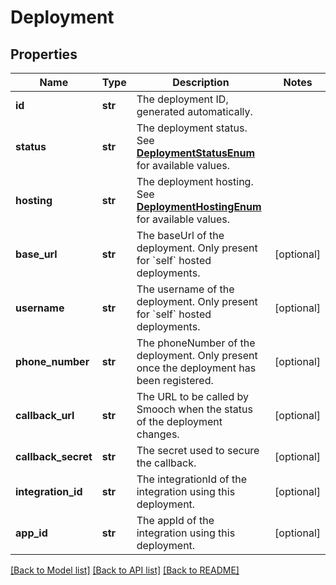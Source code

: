 # Deployment

## Properties
Name | Type | Description | Notes
------------ | ------------- | ------------- | -------------
**id** | **str** | The deployment ID, generated automatically. | 
**status** | **str** | The deployment status. See [**DeploymentStatusEnum**](Enums.md#DeploymentStatusEnum) for available values. | 
**hosting** | **str** | The deployment hosting. See [**DeploymentHostingEnum**](Enums.md#DeploymentHostingEnum) for available values. | 
**base_url** | **str** | The baseUrl of the deployment. Only present for &#x60;self&#x60; hosted deployments. | [optional] 
**username** | **str** | The username of the deployment. Only present for &#x60;self&#x60; hosted deployments. | [optional] 
**phone_number** | **str** | The phoneNumber of the deployment. Only present once the deployment has been registered. | [optional] 
**callback_url** | **str** | The URL to be called by Smooch when the status of the deployment changes. | [optional] 
**callback_secret** | **str** | The secret used to secure the callback. | [optional] 
**integration_id** | **str** | The integrationId of the integration using this deployment. | [optional] 
**app_id** | **str** | The appId of the integration using this deployment. | [optional] 

[[Back to Model list]](../README.md#documentation-for-models) [[Back to API list]](../README.md#documentation-for-api-endpoints) [[Back to README]](../README.md)


